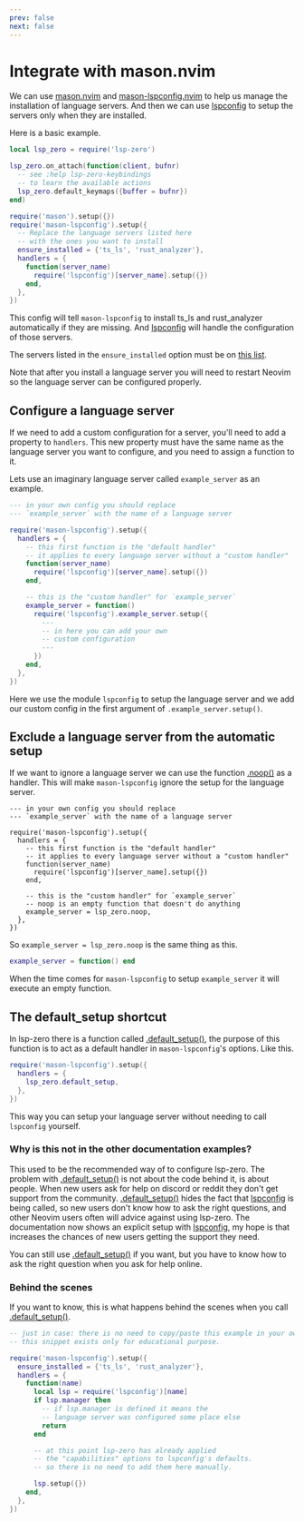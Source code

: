 ```yaml
---
prev: false
next: false
---
```


# Integrate with mason.nvim

We can use [mason.nvim](https://github.com/williamboman/mason.nvim) and [mason-lspconfig.nvim](https://github.com/williamboman/mason-lspconfig.nvim) to help us manage the installation of language servers. And then we can use [lspconfig](https://github.com/neovim/nvim-lspconfig) to setup the servers only when they are installed.

Here is a basic example.

```lua
local lsp_zero = require('lsp-zero')

lsp_zero.on_attach(function(client, bufnr)
  -- see :help lsp-zero-keybindings
  -- to learn the available actions
  lsp_zero.default_keymaps({buffer = bufnr})
end)

require('mason').setup({})
require('mason-lspconfig').setup({
  -- Replace the language servers listed here 
  -- with the ones you want to install
  ensure_installed = {'ts_ls', 'rust_analyzer'},
  handlers = {
    function(server_name)
      require('lspconfig')[server_name].setup({})
    end,
  },
})
```

This config will tell `mason-lspconfig` to install ts_ls and rust_analyzer automatically if they are missing. And [lspconfig](https://github.com/neovim/nvim-lspconfig) will handle the configuration of those servers.

The servers listed in the `ensure_installed` option must be on [this list](https://github.com/williamboman/mason-lspconfig.nvim#available-lsp-servers).

Note that after you install a language server you will need to restart Neovim so the language server can be configured properly.

## Configure a language server

If we need to add a custom configuration for a server, you'll need to add a property to `handlers`. This new property must have the same name as the language server you want to configure, and you need to assign a function to it.

Lets use an imaginary language server called `example_server` as an example.

```lua
--- in your own config you should replace 
--- `example_server` with the name of a language server

require('mason-lspconfig').setup({
  handlers = {
    -- this first function is the "default handler"
    -- it applies to every language server without a "custom handler"
    function(server_name)
      require('lspconfig')[server_name].setup({})
    end,

    -- this is the "custom handler" for `example_server`
    example_server = function()
      require('lspconfig').example_server.setup({
        ---
        -- in here you can add your own
        -- custom configuration
        ---
      })
    end,
  },
})
```

Here we use the module `lspconfig` to setup the language server and we add our custom config in the first argument of `.example_server.setup()`.

## Exclude a language server from the automatic setup

If we want to ignore a language server we can use the function [.noop()](../reference/lua-api#noop) as a handler. This will make `mason-lspconfig` ignore the setup for the language server.

```lua{14}
--- in your own config you should replace 
--- `example_server` with the name of a language server

require('mason-lspconfig').setup({
  handlers = {
    -- this first function is the "default handler"
    -- it applies to every language server without a "custom handler"
    function(server_name)
      require('lspconfig')[server_name].setup({})
    end,

    -- this is the "custom handler" for `example_server`
    -- noop is an empty function that doesn't do anything
    example_server = lsp_zero.noop,
  },
})
```

So `example_server = lsp_zero.noop` is the same thing as this.

```lua
example_server = function() end
```

When the time comes for `mason-lspconfig` to setup `example_server` it will execute an empty function.

## The default_setup shortcut

In lsp-zero there is a function called [.default_setup()](../reference/lua-api#default-setup-server), the purpose of this function is to act as a default handler in `mason-lspconfig`'s options. Like this.

```lua
require('mason-lspconfig').setup({
  handlers = {
    lsp_zero.default_setup,
  },
})
```

This way you can setup your language server without needing to call `lspconfig` yourself.

### Why is this not in the other documentation examples?

This used to be the recommended way of to configure lsp-zero. The problem with [.default_setup()](../reference/lua-api#default-setup-server) is not about the code behind it, is about people. When new users ask for help on discord or reddit they don't get support from the community. [.default_setup()](../reference/lua-api#default-setup-server) hides the fact that [lspconfig](https://github.com/neovim/nvim-lspconfig) is being called, so new users don't know how to ask the right questions, and other Neovim users often will advice against using lsp-zero. The documentation now shows an explicit setup with [lspconfig](https://github.com/neovim/nvim-lspconfig), my hope is that increases the chances of new users getting the support they need.

You can still use [.default_setup()](../reference/lua-api#default-setup-server) if you want, but you have to know how to ask the right question when you ask for help online.

### Behind the scenes

If you want to know, this is what happens behind the scenes when you call [.default_setup()](../reference/lua-api#default-setup-server).

```lua
-- just in case: there is no need to copy/paste this example in your own config
-- this snippet exists only for educational purpose.

require('mason-lspconfig').setup({
  ensure_installed = {'ts_ls', 'rust_analyzer'},
  handlers = {
    function(name)
      local lsp = require('lspconfig')[name]
      if lsp.manager then
        -- if lsp.manager is defined it means the
        -- language server was configured some place else
        return
      end

      -- at this point lsp-zero has already applied
      -- the "capabilities" options to lspconfig's defaults. 
      -- so there is no need to add them here manually.

      lsp.setup({})
    end,
  },
})
```

